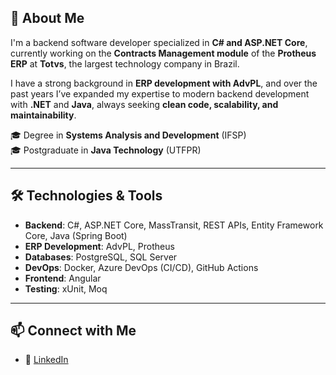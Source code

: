 ## 🚀 About Me
I'm a backend software developer specialized in **C# and ASP.NET Core**, currently working on the **Contracts Management module** of the **Protheus ERP** at **Totvs**, the largest technology company in Brazil.  

I have a strong background in **ERP development with AdvPL**, and over the past years I’ve expanded my expertise to modern backend development with **.NET** and **Java**, always seeking **clean code, scalability, and maintainability**.  

🎓 Degree in **Systems Analysis and Development** (IFSP)  
🎓 Postgraduate in **Java Technology** (UTFPR)  

---

## 🛠️ Technologies & Tools
- **Backend**: C#, ASP.NET Core, MassTransit, REST APIs, Entity Framework Core, Java (Spring Boot)  
- **ERP Development**: AdvPL, Protheus  
- **Databases**: PostgreSQL, SQL Server  
- **DevOps**: Docker, Azure DevOps (CI/CD), GitHub Actions  
- **Frontend**: Angular  
- **Testing**: xUnit, Moq  

---

## 📫 Connect with Me
- 💼 [LinkedIn](https://www.linkedin.com/in/philipepompeu)
